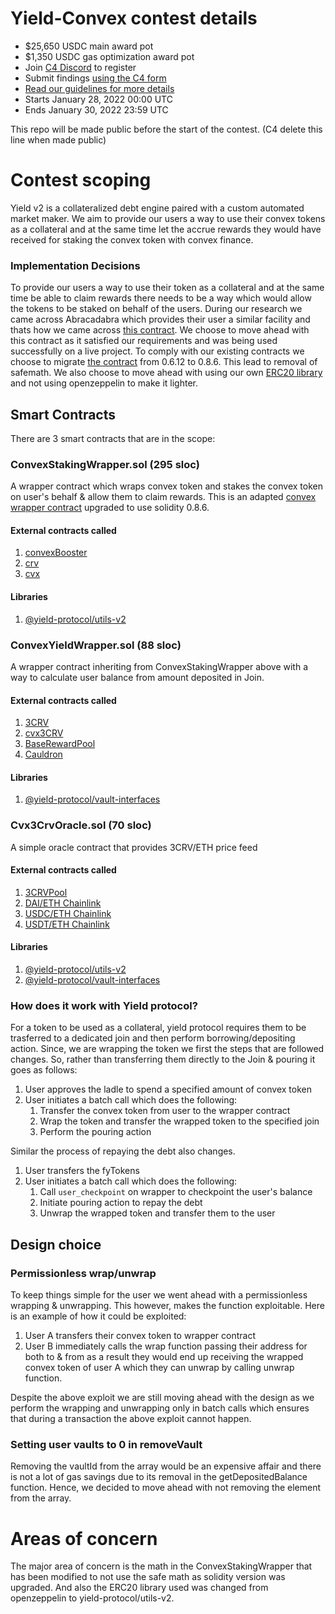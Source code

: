 # Yield-Convex contest details

- $25,650 USDC main award pot
- $1,350 USDC gas optimization award pot
- Join [C4 Discord](https://discord.gg/code4rena) to register
- Submit findings [using the C4 form](https://code4rena.com/contests/2022-01-yield-contest/submit)
- [Read our guidelines for more details](https://docs.code4rena.com/roles/wardens)
- Starts January 28, 2022 00:00 UTC
- Ends January 30, 2022 23:59 UTC

This repo will be made public before the start of the contest. (C4 delete this line when made public)

# Contest scoping

Yield v2 is a collateralized debt engine paired with a custom automated market maker.
We aim to provide our users a way to use their convex tokens as a collateral and at the same time let the accrue rewards they would have received for staking the convex token with convex finance.

### Implementation Decisions

To provide our users a way to use their token as a collateral and at the same time be able to claim rewards there needs to be a way which would allow the tokens to be staked on behalf of the users.
During our research we came across Abracadabra which provides their user a similar facility and thats how we came across [this contract](https://etherscan.io/address/0xd92494CB921E5C0d3A39eA88d0147bbd82E51008). We choose to move ahead with this contract as it satisfied our requirements and was being used successfully on a live project.
To comply with our existing contracts we choose to migrate [the contract](https://github.com/convex-eth/platform/blob/main/contracts/contracts/wrappers/ConvexStakingWrapper.sol) from 0.6.12 to 0.8.6. This lead to removal of safemath. We also choose to move ahead with using our own [ERC20 library](https://www.npmjs.com/package/@yield-protocol/utils-v2) and not using openzeppelin to make it lighter.

## Smart Contracts

There are 3 smart contracts that are in the scope:

### ConvexStakingWrapper.sol (295 sloc)

A wrapper contract which wraps convex token and stakes the convex token on user's behalf & allow them to claim rewards. This is an adapted [convex wrapper contract](https://github.com/convex-eth/platform/blob/main/contracts/contracts/wrappers/ConvexStakingWrapper.sol) upgraded to use solidity 0.8.6.

#### External contracts called

1. [convexBooster](https://etherscan.io/address/0xF403C135812408BFbE8713b5A23a04b3D48AAE31)
2. [crv](https://etherscan.io/address/0xD533a949740bb3306d119CC777fa900bA034cd52)
3. [cvx](https://etherscan.io/address/0x4e3FBD56CD56c3e72c1403e103b45Db9da5B9D2B)

#### Libraries

1. [@yield-protocol/utils-v2](https://www.npmjs.com/package/@yield-protocol/utils-v2)

### ConvexYieldWrapper.sol (88 sloc)

A wrapper contract inheriting from ConvexStakingWrapper above with a way to calculate user balance from amount deposited in Join.

#### External contracts called

1. [3CRV](https://etherscan.io/address/0x6c3F90f043a72FA612cbac8115EE7e52BDe6E490)
2. [cvx3CRV](https://etherscan.io/address/0x30d9410ed1d5da1f6c8391af5338c93ab8d4035c)
3. [BaseRewardPool](https://etherscan.io/address/0x689440f2Ff927E1f24c72F1087E1FAF471eCe1c8)
4. [Cauldron](https://etherscan.io/address/0xc88191F8cb8e6D4a668B047c1C8503432c3Ca867)

#### Libraries

1. [@yield-protocol/vault-interfaces](https://www.npmjs.com/package/@yield-protocol/vault-interfaces)

### Cvx3CrvOracle.sol (70 sloc)

A simple oracle contract that provides 3CRV/ETH price feed

#### External contracts called

1. [3CRVPool](https://etherscan.io/address/0xbEbc44782C7dB0a1A60Cb6fe97d0b483032FF1C7)
2. [DAI/ETH Chainlink](https://etherscan.io/address/0x773616E4d11A78F511299002da57A0a94577F1f4)
3. [USDC/ETH Chainlink](https://etherscan.io/address/0x986b5E1e1755e3C2440e960477f25201B0a8bbD4)
4. [USDT/ETH Chainlink](https://etherscan.io/address/0xEe9F2375b4bdF6387aa8265dD4FB8F16512A1d46)

#### Libraries

1. [@yield-protocol/utils-v2](https://www.npmjs.com/package/@yield-protocol/utils-v2)
2. [@yield-protocol/vault-interfaces](https://www.npmjs.com/package/@yield-protocol/vault-interfaces)

### How does it work with Yield protocol?

For a token to be used as a collateral, yield protocol requires them to be trasferred to a dedicated join and then perform borrowing/depositing action.
Since, we are wrapping the token we first the steps that are followed changes. So, rather than transferring them directly to the Join & pouring it goes as follows:

1. User approves the ladle to spend a specified amount of convex token
2. User initiates a batch call which does the following:
   1. Transfer the convex token from user to the wrapper contract
   2. Wrap the token and transfer the wrapped token to the specified join
   3. Perform the pouring action

Similar the process of repaying the debt also changes.

1. User transfers the fyTokens
2. User initiates a batch call which does the following:
   1. Call `user_checkpoint` on wrapper to checkpoint the user's balance
   2. Initiate pouring action to repay the debt
   3. Unwrap the wrapped token and transfer them to the user

## Design choice

### Permissionless wrap/unwrap

To keep things simple for the user we went ahead with a permissionless wrapping & unwrapping. This however, makes the function exploitable. Here is an example of how it could be exploited:

1. User A transfers their convex token to wrapper contract
2. User B immediately calls the wrap function passing their address for both to & from as a result they would end up receiving the wrapped convex token of user A which they can unwrap by calling unwrap function.

Despite the above exploit we are still moving ahead with the design as we perform the wrapping and unwrapping only in batch calls which ensures that during a transaction the above exploit cannot happen.

### Setting user vaults to 0 in removeVault

Removing the vaultId from the array would be an expensive affair and there is not a lot of gas savings due to its removal in the getDepositedBalance function. Hence, we decided to move ahead with not removing the element from the array.

# Areas of concern

The major area of concern is the math in the ConvexStakingWrapper that has been modified to not use the safe math as solidity version was upgraded. And also the ERC20 library used was changed from openzeppelin to yield-protocol/utils-v2.
